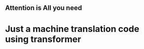 ## Attention is All you need          
# Just a machine translation code using transformer                 
               
 
       
       
